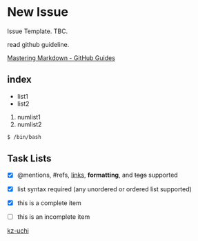 # New Issue
Issue Template.
TBC.

read github guideline.

[Mastering Markdown - GitHub Guides](https://guides.github.com/features/mastering-markdown/)

## index
<!--
***DEMO:***
![Demo](https://image-url.gif)
-->
- list1
- list2

1. numlist1
2. numlist2

```bash
$ /bin/bash
```

## Task Lists
- [x] @mentions, #refs, [links](), **formatting**, and <del>tags</del> supported
- [x] list syntax required (any unordered or ordered list supported)
- [x] this is a complete item
- [ ] this is an incomplete item


[kz-uchi](https://github.com/kz-uchi)

